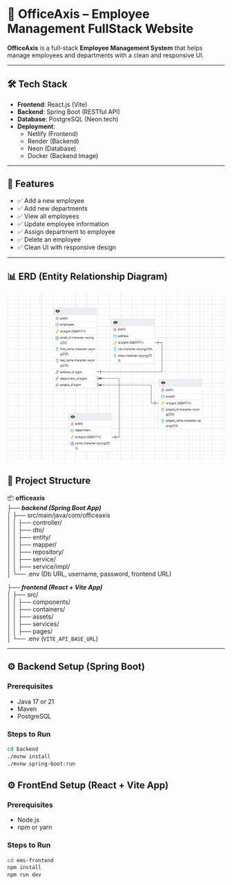 # 🏢 OfficeAxis – Employee Management FullStack Website

**OfficeAxis** is a full-stack **Employee Management System** that helps manage employees and departments with a clean and responsive UI.

---

## 🛠️ Tech Stack

- **Frontend**: React.js (Vite)  
- **Backend**: Spring Boot (RESTful API)  
- **Database**: PostgreSQL (Neon.tech)  
- **Deployment**:  
  - Netlify (Frontend)  
  - Render (Backend)  
  - Neon (Database)  
  - Docker (Backend Image)  

---

## 📸 Features

- ✅ Add a new employee  
- ✅ Add new departments  
- ✅ View all employees  
- ✅ Update employee information  
- ✅ Assign department to employee  
- ✅ Delete an employee  
- ✅ Clean UI with responsive design  

---
## 📊 ERD (Entity Relationship Diagram)

![OfficeAxis ERD](./docs/ERD.png)

## 📁 Project Structure

📦 **officeaxis**  
***├── backend (Spring Boot App)***  
│ ├── src/main/java/com/officeaxis<br>
│ │ ├── controller/<br>
│ │ ├── dto/<br>
│ │ ├── entity/<br>
│ │ ├── mapper/<br>
│ │ ├── repository/<br>
│ │ ├── service/<br>
│ │ ├── service/impl/<br>
│ └── .env (Db URL, username, password, frontend URL)<br>

***├── frontend (React + Vite App)***  
│ ├── src/<br>
│ │ ├── components/<br>
│ │ ├── containers/<br>
│ │ ├── assets/<br>
│ │ ├── services/<br>
│ │ ├── pages/<br>
│ └── .env (`VITE_API_BASE_URL`)<br>

---

## ⚙️ Backend Setup (Spring Boot)

### Prerequisites
- Java 17 or 21  
- Maven  
- PostgreSQL  

### Steps to Run

```bash
cd backend
./mvnw install 
./mvnw spring-boot:run
```
## ⚙️ FrontEnd Setup (React + Vite App)

### Prerequisites
- Node.js
- npm or yarn
  
### Steps to Run

```bash
cd ems-frontend
npm install
npm run dev
```
